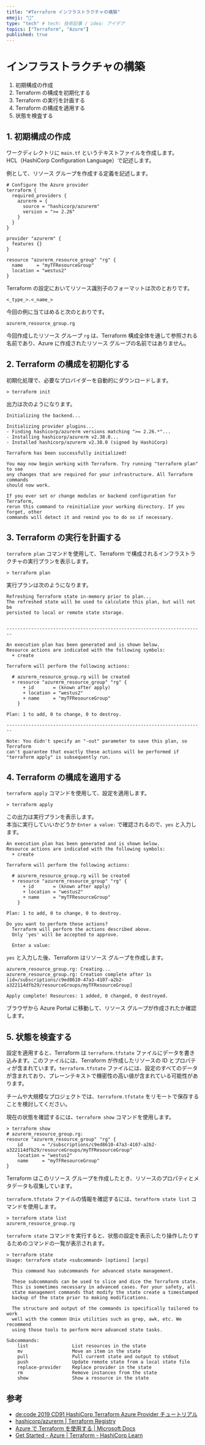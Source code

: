 ```yaml
---
title: "#Terraform インフラストラクチャの構築"
emoji: "🐡"
type: "tech" # tech: 技術記事 / idea: アイデア
topics: ["Terraform", "Azure"]
published: true
---
```


# インフラストラクチャの構築

1. 初期構成の作成
2. Terraform の構成を初期化する
3. Terraform の実行を計画する
4. Terraform の構成を適用する
5. 状態を検査する

## 1. 初期構成の作成

ワークディレクトリに `main.tf` というテキストファイルを作成します。  
HCL（HashiCorp Configuration Language）で記述します。

例として、リソース グループを作成する定義を記述します。

```
# Configure the Azure provider
terraform {
  required_providers {
    azurerm = {
      source = "hashicorp/azurerm"
      version = ">= 2.26"
    }
  }
}

provider "azurerm" {
  features {}
}

resource "azurerm_resource_group" "rg" {
  name     = "myTFResourceGroup"
  location = "westus2"
}
```

Terraform の設定においてリソース識別子のフォーマットは次のとおりです。  

```
<_type_>.<_name_>
```

今回の例に当てはめると次のとおりです。

```
azurerm_resource_group.rg
```

今回作成したリソース グループ `rg` は、Terraform 構成全体を通して参照される名前であり、Azure に作成されたリソース グループの名前ではありません。

## 2. Terraform の構成を初期化する

初期化処理で、必要なプロバイダーを自動的にダウンロードします。

```
> terraform init
```

出力は次のようになります。

```
Initializing the backend...

Initializing provider plugins...
- Finding hashicorp/azurerm versions matching ">= 2.26.*"...
- Installing hashicorp/azurerm v2.38.0...
- Installed hashicorp/azurerm v2.38.0 (signed by HashiCorp)

Terraform has been successfully initialized!

You may now begin working with Terraform. Try running "terraform plan" to see
any changes that are required for your infrastructure. All Terraform commands
should now work.

If you ever set or change modules or backend configuration for Terraform,
rerun this command to reinitialize your working directory. If you forget, other
commands will detect it and remind you to do so if necessary.
```

## 3. Terraform の実行を計画する

`terraform plan` コマンドを使用して、Terraform で構成されるインフラストラクチャの実行プランを表示します。

```
> terraform plan
```

実行プランは次のようになります。

```
Refreshing Terraform state in-memory prior to plan...
The refreshed state will be used to calculate this plan, but will not be
persisted to local or remote state storage.


------------------------------------------------------------------------

An execution plan has been generated and is shown below.
Resource actions are indicated with the following symbols:
  + create

Terraform will perform the following actions:

  # azurerm_resource_group.rg will be created
  + resource "azurerm_resource_group" "rg" {
      + id       = (known after apply)
      + location = "westus2"
      + name     = "myTFResourceGroup"
    }

Plan: 1 to add, 0 to change, 0 to destroy.

------------------------------------------------------------------------

Note: You didn't specify an "-out" parameter to save this plan, so Terraform
can't guarantee that exactly these actions will be performed if
"terraform apply" is subsequently run.
```

## 4. Terraform の構成を適用する

`terraform apply` コマンドを使用して、設定を適用します。

```
> terraform apply
```

この出力は実行プランを表示します。  
本当に実行していいかどうか `Enter a value:` で確認されるので、`yes` と入力します。

```
An execution plan has been generated and is shown below.
Resource actions are indicated with the following symbols:
  + create

Terraform will perform the following actions:

  # azurerm_resource_group.rg will be created
  + resource "azurerm_resource_group" "rg" {
      + id       = (known after apply)
      + location = "westus2"
      + name     = "myTFResourceGroup"
    }

Plan: 1 to add, 0 to change, 0 to destroy.

Do you want to perform these actions?
  Terraform will perform the actions described above.
  Only 'yes' will be accepted to approve.

  Enter a value:
```

`yes` と入力した後、Terraform はリソース グループを作成します。

```
azurerm_resource_group.rg: Creating...
azurerm_resource_group.rg: Creation complete after 1s [id=/subscriptions/c9ed8610-47a3-4107-a2b2-a322114dfb29/resourceGroups/myTFResourceGroup]

Apply complete! Resources: 1 added, 0 changed, 0 destroyed.
```

ブラウザから Azure Portal に移動して、リソース グループが作成されたか確認します。

## 5. 状態を検査する

設定を適用すると、Terraform は `terraform.tfstate` ファイルにデータを書き込みます。このファイルには、Terraform が作成したリソースの ID とプロパティが含まれています。`terraform.tfstate` ファイルには、設定のすべてのデータが含まれており、プレーンテキストで機密性の高い値が含まれている可能性があります。

チームや大規模なプロジェクトでは、`terraform.tfstate` をリモートで保存することを検討してください。

現在の状態を確認するには、`terraform show` コマンドを使用します。

```
> terraform show
# azurerm_resource_group.rg:
resource "azurerm_resource_group" "rg" {
    id       = "/subscriptions/c9ed8610-47a3-4107-a2b2-a322114dfb29/resourceGroups/myTFResourceGroup"
    location = "westus2"
    name     = "myTFResourceGroup"
}
```

Terraform はこのリソース グループを作成したとき、リソースのプロパティとメタデータも収集しています。

`terraform.tfstate` ファイルの情報を確認するには、`terafform state list` コマンドを使用します。

```
> terraform state list
azurerm_resource_group.rg
```

`terraform state` コマンドを実行すると、状態の設定を表示したり操作したりするためのコマンドの一覧が表示されます。

```
> terraform state
Usage: terraform state <subcommand> [options] [args]

  This command has subcommands for advanced state management.

  These subcommands can be used to slice and dice the Terraform state.
  This is sometimes necessary in advanced cases. For your safety, all
  state management commands that modify the state create a timestamped
  backup of the state prior to making modifications.

  The structure and output of the commands is specifically tailored to work
  well with the common Unix utilities such as grep, awk, etc. We recommend
  using those tools to perform more advanced state tasks.

Subcommands:
    list                List resources in the state
    mv                  Move an item in the state
    pull                Pull current state and output to stdout
    push                Update remote state from a local state file
    replace-provider    Replace provider in the state
    rm                  Remove instances from the state
    show                Show a resource in the state
```

## 参考

- [de:code 2019 CD91 HashiCorp Terraform Azure Provider チュートリアル](https://eventmarketing.blob.core.windows.net/decode2019-after/decode19_PDF_CD91.pdf)
- [hashicorp/azurerm | Terraform Registry](https://registry.terraform.io/providers/hashicorp/azurerm/latest/docs)
- [Azure で Terraform を使用する | Microsoft Docs](https://docs.microsoft.com/ja-jp/azure/developer/terraform/overview)
- [Get Started - Azure | Terraform - HashiCorp Learn](https://learn.hashicorp.com/collections/terraform/azure-get-started)
